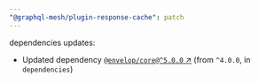 ```yaml
---
"@graphql-mesh/plugin-response-cache": patch
---
```

dependencies updates:
  - Updated dependency [`@envelop/core@^5.0.0` ↗︎](https://www.npmjs.com/package/@envelop/core/v/5.0.0) (from `^4.0.0`, in `dependencies`)
